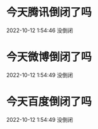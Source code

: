 # 今天腾讯倒闭了吗

2022-10-12 1:54:46 没倒闭

# 今天微博倒闭了吗

2022-10-12 1:54:49 没倒闭

# 今天百度倒闭了吗

2022-10-12 1:54:49 没倒闭

